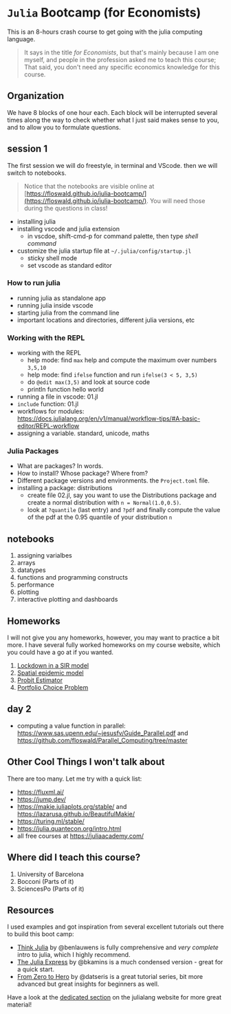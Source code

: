# `Julia` Bootcamp (for Economists)     

This is an 8-hours crash course to get going with the julia computing language. 

> It says in the title *for Economists*, but that's mainly because I am one myself, and people in the profession asked me to teach this course; That said, you don't need any specific economics knowledge for this course.

## Organization

We have 8 blocks of one hour each. Each block will be interrupted several times along the way to check whether what I just said makes sense to you, and to allow you to formulate questions. 


## session 1

The first session we will do freestyle, in terminal and VScode. then we will switch to notebooks. 

> Notice that the notebooks are visible online at [https://floswald.github.io/julia-bootcamp/](https://floswald.github.io/julia-bootcamp/). You will need those during the questions in class!

* installing julia
* installing vscode and julia extension
  * in vscdoe, shift-cmd-p for command palette, then type *shell command*
* customize the julia startup file at `~/.julia/config/startup.jl`
  * sticky shell mode
  * set vscode as standard editor

### How to run julia

* running julia as standalone app
* running julia inside vscode
* starting julia from the command line
* important locations and directories, different julia versions, etc

### Working with the REPL

* working with the REPL
    * help mode: find `max` help and compute the maximum over numbers `3,5,10`
    * help mode: find `ifelse` function and run `ifelse(3 < 5, 3,5)`
    * do `@edit max(3,5)` and look at source code
    * println function hello world
* running a file in vscode: 01.jl
* `include` function: 01.jl
* workflows for modules: https://docs.julialang.org/en/v1/manual/workflow-tips/#A-basic-editor/REPL-workflow
* assigning a variable. standard, unicode, maths

### Julia Packages

* What are packages? In words.
* How to install? Whose package? Where from? 
* Different package versions and environments. the `Project.toml` file.
* installing a package: distributions
    * create file 02.jl, say you want to use the Distributions package and create a normal distribution with `n = Normal(1.0,0.5)`. 
    * look at `?quantile` (last entry) and `?pdf` and finally compute the value of the pdf at the 0.95 quantile of your distribution `n`


## notebooks

1. assigning varialbes
1. arrays
2. datatypes
1. functions and programming constructs
2. performance
3. plotting
4. interactive plotting and dashboards

## Homeworks

I will not give you any homeworks, however, you may want to practice a bit more. I have several fully worked homeworks on my course website, which you could have a go at if you wanted.
1. [Lockdown in a SIR model](https://floswald.github.io/NumericalMethods/hw1/)
1. [Spatial epidemic model](https://floswald.github.io/NumericalMethods/hw2/)
1. [Probit Estimator](https://floswald.github.io/NumericalMethods/hw3/)
1. [Portfolio Choice Problem](https://floswald.github.io/NumericalMethods/hw5/)

## day 2
* computing a value function in parallel: https://www.sas.upenn.edu/~jesusfv/Guide_Parallel.pdf and https://github.com/floswald/Parallel_Computing/tree/master

## Other Cool Things I won't talk about

There are too many. Let me try with a quick list:

* https://fluxml.ai/
* https://jump.dev/
* https://makie.juliaplots.org/stable/ and https://lazarusa.github.io/BeautifulMakie/
* https://turing.ml/stable/
* https://julia.quantecon.org/intro.html
* all free courses at https://juliaacademy.com/



## Where did I teach this course?

1. University of Barcelona
2. Bocconi (Parts of it)
3. SciencesPo (Parts of it)


## Resources

I used examples and got inspiration from several excellent tutorials out there to build this boot camp:

* [Think Julia](https://benlauwens.github.io/ThinkJulia.jl/latest/book.html) by @benlauwens is fully comprehensive and *very complete* intro to julia, which I highly recommend.
* [The Julia Express](http://bogumilkaminski.pl/files/julia_express.pdf) by @bkamins is a much condensed version - great for a quick start.
* [From Zero to Hero](https://github.com/Datseris/Zero2Hero-JuliaWorkshop) by @datseris is a great tutorial series, bit more advanced but great insights for beginners as well.

Have a look at the [dedicated section](https://julialang.org/learning/) on the julialang website for more great material!
